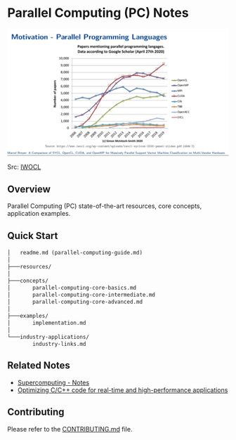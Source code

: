 # Parallel Computing (PC) Notes

![](./resources/sota-parallel-computing-2020-iwocl-syclcon2022.png)

Src: [IWOCL](https://www.youtube.com/watch?v=-yphY7Rtltc)

## Overview

Parallel Computing (PC) state-of-the-art resources, core concepts, application examples.

## Quick Start

```
│   readme.md (parallel-computing-guide.md)
│
├───resources/
│
├───concepts/
│       parallel-computing-core-basics.md
│       parallel-computing-core-intermediate.md
│       parallel-computing-core-advanced.md
│
├───examples/
│       implementation.md
│
└───industry-applications/
        industry-links.md
```

## Related Notes
- [Supercomputing - Notes](../supercomputing-notes/)
- [Optimizing C/C++ code for real-time and high-performance applications](../algorithms/optimization/concepts/optimization-techniques-for-c-cpp-guide.md)

## Contributing

Please refer to the [CONTRIBUTING.md](../../../CONTRIBUTING.md) file.
